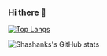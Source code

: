 ### Hi there 👋

<!--
**sosenkkk/sosenkkk** is a ✨ _special_ ✨ repository because its `README.md` (this file) appears on your GitHub profile.

Here are some ideas to get you started:

- 🔭 I’m currently working on ...
- 🌱 I’m currently learning ...
- 👯 I’m looking to collaborate on ...
- 🤔 I’m looking for help with ...
- 💬 Ask me about ...
- 📫 How to reach me: ...
- 😄 Pronouns: ...
- ⚡ Fun fact: ...
-->

[![Top Langs](https://github-readme-stats.vercel.app/api/top-langs/?username=sosenkkk&layout=compact)](https://github.com/sosenkkk)


![Shashanks's GitHub stats](https://github-readme-stats.vercel.app/api?username=sosenkkk&show_icons=true&theme=radical)


